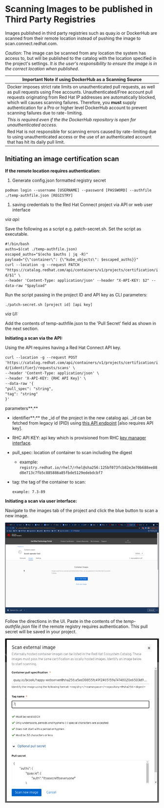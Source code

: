 # Scanning Images to be published in Third Party Registries

Images published in third party registries such as quay.io or DockerHub are scanned from their remote location instead of pushing the image to scan.connect.redhat.com.

_Caution_: The image can be scanned from any location the system has access to, but will be published to the catalog with the location specified in the project's settings. _It is the user's responsibility to ensure the image is in the correct location when published._

| **Important Note if using DockerHub as a Scanning Source**                                                                                                                                                                                                                                                                                                                                                      |
| --------------------------------------------------------------------------------------------------------------------------------------------------------------------------------------------------------------------------------------------------------------------------------------------------------------------------------------------------------------------------------------------------------------- |
| Docker imposes strict rate limits on unauthenticated pull requests, as well as pull requests using Free accounts. Unauthenticated/Free account pull requests originating from Red Hat IP addresses are automatically blocked, which will causes scanning failures. Therefore, you **must** supply authentication for a Pro or higher level DockerHub account to prevent scanning failures due to rate-limiting. |
| _This is required even if the the DockerHub repository is open for unauthenticated access._                                                                                                                                                                                                                                                                                                                     |
| Red Hat is not responsible for scanning errors caused by rate-limiting due to using unauthenticated access or the use of an authenticated account that has hit its daily pull limit.                                                                                                                                                                                                                            |

## **Initiating an image certification scan**

**If the remote location requires authentication:**

1. Generate config.json formatted registry secret

`podman login --username [USERNAME] --password [PASSWORD] --authfile ./temp-authfile.json [REGISTRY]`

1. saving credentials to the Red Hat Connect project via API or web user interface

_via api:_

Save the following as a script e.g. patch-secret.sh. Set the script as executable.

`#!/bin/bash  `\
`auths=$(cat ./temp-authfile.json)  `\
`escaped_auths="$(echo $auths | jq -R)"  `\
`payload="{\"container\": {\"kube_objects\": $escaped_auths}}"  `\
`curl --location -g --request PATCH "https://catalog.redhat.com/api/containers/v1/projects/certification/id/$1" \  `\
`--header 'Content-Type: application/json' --header "X-API-KEY: $2" --data-raw "$payload"`

Run the script passing in the project ID and API key as CLI parameters:

`./patch-secret.sh [project id] [api key]`

_via UI:_

Add the contents of temp-authfile.json to the 'Pull Secret' field as shown in the next section.

**Initiating a scan via the API:**

Using the API requires having a Red Hat Connect API key.

`curl --location -g --request POST 'https://catalog.redhat.com/api/containers/v1/projects/certification/id/{identifier}/requests/scans' \  `\
`--header 'Content-Type: application/json' \  `\
`--header 'X-API-KEY: {RHC API Key}' \  `\
`--data-raw '{  `\
`"pull_spec": "string",  `\
`"tag": "string"  `\
`}'`

parameters**:**

* identifier**:** the \_id of the project in the new catalog api. \_id can be fetched from legacy id (PID) using [this API endpoint](https://catalog.redhat.com/api/containers/v1/ui/#/Certification%20projects/pyxis.projects.get\_certification\_project\_by\_pid) \[also requires API key].
* RHC API KEY: api key which is provisioned from RHC [key manager interface](https://connect.redhat.com/key-manager).
* pull\_spec: location of container to scan including the digest
  * example: `registry.redhat.io/rhel7/rhel@sha256:125bf073fcb82e3e70b688ee88d8e713c7fb5c885886a85fbde5129edebdcbf7`
*   tag: the tag of the container to scan:

    `example: 7.3-89`

**Initiating a scan via user interface:**

Navigate to the images tab of the project and click the blue button to scan a new image.

![](../.gitbook/assets/0.png)

Follow the directions in the UI. Paste in the contents of the _temp-authfile.json_ file if the remote registry requires authentication. This pull secret will be saved in your project.

![](../.gitbook/assets/1.png)
